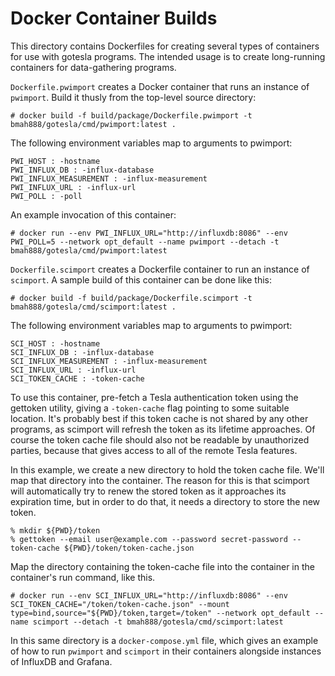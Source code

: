 Docker Container Builds
=======================

This directory contains Dockerfiles for creating several types of
containers for use with gotesla programs.  The intended usage is to
create long-running containers for data-gathering programs.

`Dockerfile.pwimport` creates a Docker container that runs an
instance of `pwimport`.  Build it thusly from the top-level source
directory:

    # docker build -f build/package/Dockerfile.pwimport -t bmah888/gotesla/cmd/pwimport:latest .

The following environment variables map to arguments to pwimport:

    PWI_HOST : -hostname
    PWI_INFLUX_DB : -influx-database
    PWI_INFLUX_MEASUREMENT : -influx-measurement
    PWI_INFLUX_URL : -influx-url
    PWI_POLL : -poll

An example invocation of this container:

    # docker run --env PWI_INFLUX_URL="http://influxdb:8086" --env PWI_POLL=5 --network opt_default --name pwimport --detach -t bmah888/gotesla/cmd/pwimport:latest

`Dockerfile.scimport` creates a Dockerfile container to run an
instance of `scimport`.  A sample build of this container can be done
like this:

    # docker build -f build/package/Dockerfile.scimport -t bmah888/gotesla/cmd/scimport:latest .

The following environment variables map to arguments to pwimport:

    SCI_HOST : -hostname
    SCI_INFLUX_DB : -influx-database
    SCI_INFLUX_MEASUREMENT : -influx-measurement
    SCI_INFLUX_URL : -influx-url
    SCI_TOKEN_CACHE : -token-cache

To use this container, pre-fetch a Tesla authentication token using
the gettoken utility, giving a `-token-cache` flag pointing to some
suitable location. It's probably best if this token cache is not
shared by any other programs, as scimport will refresh the token as
its lifetime approaches.  Of course the token cache file should also
not be readable by unauthorized parties, because that gives access to
all of the remote Tesla features.

In this example, we create a new directory to hold the token cache
file.  We'll map that directory into the container.  The reason for
this is that scimport will automatically try to renew the stored token
as it approaches its expiration time, but in order to do that, it
needs a directory to store the new token.

    % mkdir ${PWD}/token
    % gettoken --email user@example.com --password secret-password --token-cache ${PWD}/token/token-cache.json

Map the directory containing the token-cache file into the container
in the container's run command, like this.

    # docker run --env SCI_INFLUX_URL="http://influxdb:8086" --env SCI_TOKEN_CACHE="/token/token-cache.json" --mount type=bind,source="${PWD}/token,target=/token" --network opt_default --name scimport --detach -t bmah888/gotesla/cmd/scimport:latest

In this same directory is a `docker-compose.yml` file, which gives an
example of how to run `pwimport` and `scimport` in their containers
alongside instances of InfluxDB and Grafana.

